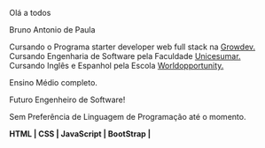 <p align="left">
  Olá a todos
</p>

<p align="left">
  Bruno Antonio de Paula
</p>

<p align="left">
  Cursando o Programa starter developer web full stack na <a href="https://growdev.com.br" alt="Growdev">Growdev.</a> <br>
  Cursando Engenharia de Software pela Faculdade <a href="https://www.unicesumar.edu.br/home/" alt="Unicesumar">Unicesumar.</a> <br>
  Cursando Inglês e Espanhol pela Escola <a href="https:https://worldopportunity.com.br/" alt="Worldopportunity">Worldopportunity.</a> <br>
</p>

<p align="left">
  Ensino Médio completo.
</p>

<p align="left">
  Futuro Engenheiro de Software!
</p>

<p align="left">
  Sem Preferência de Linguagem de Programação até o momento.
 </p>

<p align="left">
   <strong> HTML | CSS | JavaScript | BootStrap |
